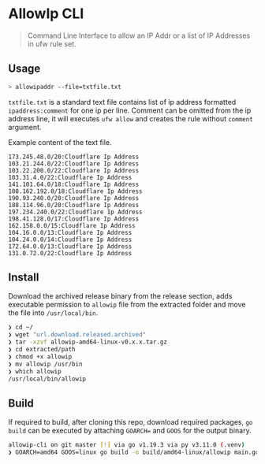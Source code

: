 # AllowIp CLI

> Command Line Interface to allow an IP Addr or a list of IP Addresses in ufw rule set.


## Usage

```bash
> allowipaddr --file=txtfile.txt 
```

`txtfile.txt` is a standard text file contains list of ip address formatted `ipaddress:comment` for one ip per line. Comment can be omitted from the ip address line, it will executes `ufw allow` and creates the rule without `comment` argument.

Example content of the text file.

```text
173.245.48.0/20:Cloudflare Ip Address
103.21.244.0/22:Cloudflare Ip Address
103.22.200.0/22:Cloudflare Ip Address
103.31.4.0/22:Cloudflare Ip Address
141.101.64.0/18:Cloudflare Ip Address
108.162.192.0/18:Cloudflare Ip Address
190.93.240.0/20:Cloudflare Ip Address
188.114.96.0/20:Cloudflare Ip Address
197.234.240.0/22:Cloudflare Ip Address
198.41.128.0/17:Cloudflare Ip Address
162.158.0.0/15:Cloudflare Ip Address
104.16.0.0/13:Cloudflare Ip Address
104.24.0.0/14:Cloudflare Ip Address
172.64.0.0/13:Cloudflare Ip Address
131.0.72.0/22:Cloudflare Ip Address
```

## Install

Download the archived release binary from the release section, adds executable permission to `allowip` file from the extracted folder and move the file into `/usr/local/bin`.

```bash
❯ cd ~/
❯ wget "url.download.released.archived"
❯ tar -xzvf allowip-amd64-linux-v0.x.x.tar.gz
❯ cd extracted/path
❯ chmod +x allowip
❯ mv allowip /usr/bin
❯ which allowip
/usr/local/bin/allowip
```

## Build

If required to build, after cloning this repo, download required packages, `go build` can be executed by attaching `GOARCH=` and `GOOS` for the output binary.

```bash
allowip-cli on git master [!] via go v1.19.3 via py v3.11.0 (.venv) 
❯ GOARCH=amd64 GOOS=linux go build -o build/amd64-linux/allowip main.go
```
